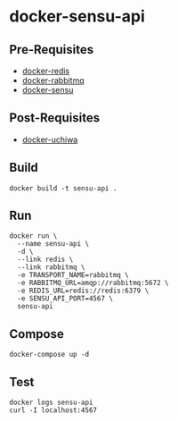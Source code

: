# docker-sensu-api

## Pre-Requisites

* [docker-redis](http://github.com/roobert/docker-redis)
* [docker-rabbitmq](http://github.com/roobert/docker-rabbitmq)
* [docker-sensu](http://github.com/roobert/docker-sensu)

## Post-Requisites

* [docker-uchiwa](http://github.com/roobert/docker-uchiwa)

## Build
```
docker build -t sensu-api .
```

## Run
```
docker run \
  --name sensu-api \
  -d \
  --link redis \
  --link rabbitmq \
  -e TRANSPORT_NAME=rabbitmq \
  -e RABBITMQ_URL=amqp://rabbitmq:5672 \
  -e REDIS_URL=redis://redis:6379 \
  -e SENSU_API_PORT=4567 \
  sensu-api
```

## Compose
```
docker-compose up -d
```

## Test
```
docker logs sensu-api
curl -I localhost:4567
```
